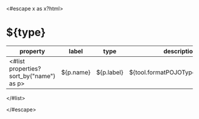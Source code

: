 <#escape x as x?html> 
# ${type}

| property | label | type  | description |
| -------- | ---- | ---- | ----------- |
<#list properties?sort_by("name") as p>| ${p.name} | ${p.label} | ${tool.formatPOJOTypeInfo(p.type)} | ${tool.tableSafe(p.description)} | 
</#list>

</#escape>